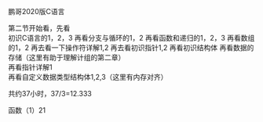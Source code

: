 鹏哥2020版C语言

第二节开始看，先看  
初识C语言的1，2，3
再看分支与循环的1，2
再看函数和递归的1，2，3
再看数组的1，2
再去看一下操作符详解1,2
再去看初识指针1,2
再看初识结构体
再看数据的存储（这里有助于理解计组的第二章）  
再看指针详解1  
再看自定义数据类型结构体1,2,3（这里有内存对齐）  

共约37小时，37/3=12.333

函数（1）21